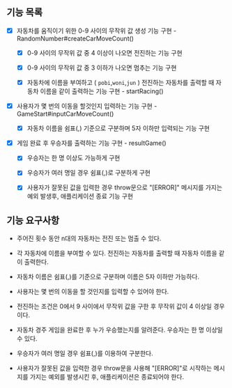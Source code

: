 ## 기능 목록

- [x] 자동차를 움직이기 위한 0-9 사이의 무작위 값 생성 기능 구현 - RandomNumber#createCarMoveCount()

  - [x] 0-9 사이의 무작위 값 중 4 이상이 나오면 전진하는 기능 구현

  - [x] 0-9 사이의 무작위 값 중 3 이하가 나오면 멈추는 기능 구현

  - [x] 자동차에 이름을 부여하고 ( `pobi`,`woni`,`jun` ) 전진하는 자동차를 출력할 때 자동차 이름을 같이 출력하는 기능 구현 - startRacing()

- [x] 사용자가 몇 번의 이동을 할것인지 입력하는 기능 구현 - GameStart#inputCarMoveCount()

  - [x] 자동차 이름을 쉼표(,) 기준으로 구분하며 5자 이하만 입력되는 기능 구현

- [x] 게임 완료 후 우승자를 출력하는 기능 구현 - resultGame()

  - [x] 우승자는 한 명 이상도 가능하게 구현

  - [x] 우승자가 여러 명일 경우 쉼표(,)로 구분하게 구현

  - [x] 사용자가 잘못된 값을 입력한 경우 throw문으로 "[ERROR]" 메시지를 가지는 예외 발생후, 애플리케이션 종료 기능 구현

## 기능 요구사항

- 주어진 횟수 동안 n대의 자동차는 전진 또는 멈출 수 있다.

- 각 자동차에 이름을 부여할 수 있다. 전진하는 자동차를 출력할 때 자동차 이름을 같이 출력한다.

- 자동차 이름은 쉼표(,)를 기준으로 구분하며 이름은 5자 이하만 가능하다.

- 사용자는 몇 번의 이동을 할 것인지를 입력할 수 있어야 한다.

- 전진하는 조건은 0에서 9 사이에서 무작위 값을 구한 후 무작위 값이 4 이상일 경우이다.

- 자동차 경주 게임을 완료한 후 누가 우승했는지를 알려준다. 우승자는 한 명 이상일 수 있다.

- 우승자가 여러 명일 경우 쉼표(,)를 이용하여 구분한다.

- 사용자가 잘못된 값을 입력한 경우 throw문을 사용해 "[ERROR]"로 시작하는 메시지를 가지는 예외를 발생시킨 후, 애플리케이션은 종료되어야 한다.

